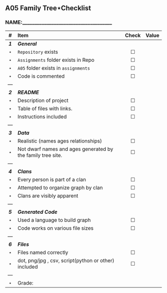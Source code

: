 ## A05 Family Tree&Star;Checklist


### NAME:_____________________________________

|    #     | Item                                                        |  Check  | Value |
| :------: | :---------------------------------------------------------- | :-----: | :---: |
| ***1***  | ***General***                                               |         |       |
|  &Star;  | `Repository`  exists                                        | &#9744; |       |
|  &Star;  | `Assignments` folder exists in Repo                         | &#9744; |       |
|  &Star;  | `A05` folder exists in `assignments`                        | &#9744; |       |
|  &Star;  | Code is commented                                           | &#9744; |       |
| &horbar; |                                                             |         |       |
| ***2***  | ***README***                                                |         |       |
|  &Star;  | Description of project                                      | &#9744; |       |
|  &Star;  | Table of files with links.                                  | &#9744; |       |
|  &Star;  | Instructions included                                       | &#9744; |       |
| &horbar; |                                                             |         |       |
| ***3***  | ***Data***                                                  |         |       |
|  &Star;  | Realistic (names ages relationships)                        | &#9744; |       |
|  &Star;  | Not dwarf names and ages generated by the family tree site. | &#9744; |       |
| &horbar; |                                                             |         |       |
| ***4***  | ***Clans***                                                 |         |       |
|  &Star;  | Every person is part of a clan                              | &#9744; |       |
|  &Star;  | Attempted to organize graph by clan                         | &#9744; |       |
|  &Star;  | Clans are visibly apparent                                  | &#9744; |       |
| &horbar; |                                                             |         |       |
| ***5***  | ***Generated Code***                                        |         |       |
|  &Star;  | Used a language to build graph                              | &#9744; |       |
|  &Star;  | Code works on various file sizes                            | &#9744; |       |
| &horbar; |                                                             |         |       |
| ***6***  | ***Files***                                                 |         |       |
|  &Star;  | Files named correctly                                       | &#9744; |       |
|  &Star;  | dot, png/jpg , csv, script(python or other) included        | &#9744; |       |
| &horbar; |                                                             |         |       |
|  &Star;  | Grade:                                                      |         |       |
